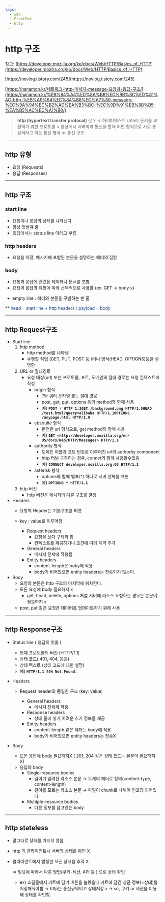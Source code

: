 ```yaml
---
tags:
  - web
  - FrontEnd
  - http
---
```

# http 구조


참고: [https://developer.mozilla.org/ko/docs/Web/HTTP/Basics_of_HTTP](https://developer.mozilla.org/ko/docs/Web/HTTP/Basics_of_HTTP)

[https://novlog.tistory.com/245](https://novlog.tistory.com/245)

[https://hanamon.kr/네트워크-http-메세지-message-요청과-응답-구조/](https://hanamon.kr/%EB%84%A4%ED%8A%B8%EC%9B%8C%ED%81%AC-http-%EB%A9%94%EC%84%B8%EC%A7%80-message-%EC%9A%94%EC%B2%AD%EA%B3%BC-%EC%9D%91%EB%8B%B5-%EA%B5%AC%EC%A1%B0/)

> **http (**hypertext transfer protocol**)** 란 ? 
→ 하이퍼텍스트 (html) 문서를 교환하기 위한 프로토콜
= 웹상에서 서버끼리 통신을 할때 어떤 형식으로 서로 통신하자고 하는 통신 형식 or 통신 구조
> 
---

## http 유형

- 요청 (Requests)
- 응답 (Responses)

---

## http 구조

### start line

- 요청이나 응답의 상태를 나타낸다
- 항상 첫번쨰 줄
- 응답에서는 status line 이라고 부름

### http headers

- 요청을 지정, 메시지에 포함된 본문을 설명하는 헤더의 집합

### body

- 요청과 응답에 관련된 데이터나 문서를 포함
- 요청과 응답의 유형에 따라 선택적으로 사용함 (ex.  GET → body x)

* empty line : 헤더와 본문을 구별하는 빈 줄

**<font color="#1f497d"> head = start line + http headers  / payload = body</font>

---

## http Request구조

- Start line
    1. http method
        - http method를 나타냄
        - 수행할 작업 (GET, PUT, POST 등 )이나 방식(HEAD, OPTIONS)등을 설명함
    2. URL or 절대경로
        - 요청 대상(url) 또는 프로토콜, 포트, 도메인의 절대 경로는 요청 컨텍스트에 작성
            - origin 형식
                - ?와 쿼리 문자열 붙는 절대 경로
                - post, get, put, options 등의 method와 함께 사용
                - 예) **`POST / HTTP 1.1GET /background.png HTTP/1.0HEAD /test.html?query=alibaba HTTP/1.1OPTIONS /anypage.html HTTP/1.0`**
            - absoulte 형식
                - 완전한 url 형식으로, get method와 함께 사용
                - 예) **`GET <http://developer.mozilla.org/en-US/docs/Web/HTTP/Messages> HTTP/1.1`**
            - authority 형식
                - 도메인 이름과 포트 번호로 이루어진 url의 authority component
                - http 터널 구축하는 경우, connet와 함께 사용할수있음
                - 예) **`CONNECT developer.mozilla.org:80 HTTP/1.1`**
            - asterisk 형식
                - options와 함께 별표(*) 하나로 서버 전체를 표현
                - 예) **`OPTIONS * HTTP/1.1`**
    3. http 버전
        - http 버전은 메시지의 다른 구조를 결정
- Headers
    - 요청의 Header는 기본구조를 따름
    - key : value로 이루어짐

        - Request headers
            - 요청을 보다 구체화 함
            - 컨텍스트를 제공하거나 조건에 따라 제약 추가
        - General headers
            - 메시지 전체에 적용됨
        - Entity headers
            - content-length은 boby에 적용
            - body가 비어있으면 entity headers는 전송되지 않는다.
- Body
    - 요청의 본문은 http 구조의 마지막에 위치한다.
    - 모든 요청에 body 필요하지 x
        - get, head, delete, options 처럼 서버에 리소스 요청하는 경우는 본문이 필요하지 x
    - post, put 같은 요청은 데이터를 업데이트하기 위해 사용

---

## http Response구조

- Status line ( 응답의 첫줄 )
    - 현재 프로토콜의 버전 (HTTP/1.1)
    - 상태 코드( 401, 404, 등등)
    - 상태 텍스트 (상태 코드에 대한 설명)
    - 예) **`HTTP/1.1 404 Not Found.`**
- Headers
    - Request header와 동일한 구조 (key: value)
        
        - General headers
            - 메시지 전체제 적용
        - Response headers
            - 상태 줄에 넣기 어려운 추가 정보들 제공
        - Entity headers
            - content-length 같은 헤더는 body에 적용
            - body가 비어있으면 entity headers는 전송X
        
- Body
    - 모든 응답에 body 필요하지X ( 201, 204 같은 상태 코드는 본문이 필요하지 X)
    - 응답의 body
        - Single-resource bodies
            - 길이가 알려진 리소스 본문 → 두개의 헤더로 정의(content-type, content-length)
            - 길이를 모르는 리소스 본문 → 파일이 chunk로 나뉘어 인코딩 되어있다.
        - Multiple-resource bodies
            - 다른 정보를 담고있는 body

---

## http stateless

- 말그대로 상태를 가지지 않음
- http 가 클라이언트나 서버의 상태를 확인 X
- 클라이언트에서 발생한 모든 상태를 추적 X
    
    ⇒ 필요에 따라서 다른 방법(쿠키-세션, API 등 ) 으로 상태 확인
    
    - ex) 쇼필몰에서 카트에 담기 버튼을 눌렀을때 카트에 담긴 상품 정보(=상태)를 저장해둬야함 → http는 통신규약이고 상태저장 x → so, 쿠키 or 세션을 이용해 상태를 확인함.